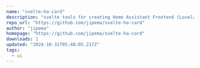 ```yaml
---
name: "svelte-ha-card"
description: "svelte tools for creating Home Assistant Frontend (Lovelace) cards"
repo_url: "https://github.com/jipema/svelte-ha-card"
author: "jipema"
homepage: "https://github.com/jipema/svelte-ha-card"
downloads: 1
updated: "2024-10-31T05:48:05.217Z"
tags: 
  - ui
---
```

